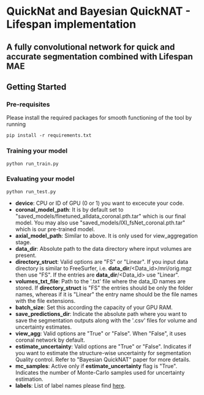 # QuickNat and Bayesian QuickNAT - Lifespan implementation

A fully convolutional network for quick and accurate segmentation combined with Lifespan MAE
-----------------------------------------------------------


## Getting Started

### Pre-requisites
Please install the required packages for smooth functioning of the tool by running
```
pip install -r requirements.txt
```

### Training your model

```
python run_train.py 
```

### Evaluating your model

```
python run_test.py 
```


* **device**: CPU or ID of GPU (0 or 1) you want to excecute your code.
* **coronal_model_path**: It is by default set to "saved_models/finetuned_alldata_coronal.pth.tar" which is our final model. You may also use "saved_models/IXI_fsNet_coronal.pth.tar" which is our pre-trained model.
* **axial_model_path**: Similar to above. It is only used for view_aggregation stage.
* **data_dir**: Absolute path to the data directory where input volumes are present.
* **directory_struct**: Valid options are "FS" or "Linear". If you input data directory is similar to FreeSurfer, i.e. **data_dir**/<Data_id>/mri/orig.mgz then use "FS". If the entries are **data_dir**/<Data_id> use "Linear".
* **volumes_txt_file**: Path to the '.txt' file where the data_ID names are stored. If **directory_struct** is "FS" the entries should be only the folder names, whereas if it is "Linear" the entry name should be the file names with the file extensions.
* **batch_size**: Set this according the capacity of your GPU RAM.
* **save_predictions_dir**: Indicate the absolute path where you want to save the segmentation outputs along with the '.csv' files for volume and uncertainty estimates.
* **view_agg**: Valid options are "True" or "False". When "False", it uses coronal network by default.
* **estimate_uncertainty**: Valid options are "True" or "False". Indicates if you want to estimate the structure-wise uncertainty for segmentation Quality control. Refer to "Bayesian QuickNAT" paper for more details.
* **mc_samples**: Active only if **estimate_uncertainty** flag is "True". Indicates the number of Monte-Carlo samples used for uncertainty estimation. 
* **labels**: List of label names please find [here](https://dataverse.harvard.edu/dataset.xhtml?persistentId=doi:10.7910/DVN/B5OU7H).

 
